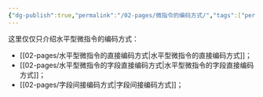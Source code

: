 ```yaml
---
{"dg-publish":true,"permalink":"/02-pages/微指令的编码方式/","tags":["personal/blog","计算机组成原理/CPU"]}
---
```


这里仅仅只介绍水平型微指令的编码方式：
 - [[02-pages/水平型微指令的直接编码方式\|水平型微指令的直接编码方式]]；
 - [[02-pages/水平型微指令的字段直接编码方式\|水平型微指令的字段直接编码方式]]；
 - [[02-pages/字段间接编码方式\|字段间接编码方式]]；